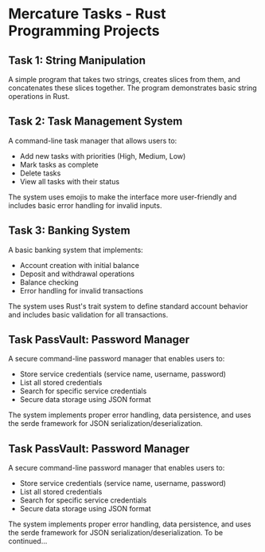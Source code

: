 # Mercature Tasks - Rust Programming Projects

## Task 1: String Manipulation
A simple program that takes two strings, creates slices from them, and concatenates these slices together. The program demonstrates basic string operations in Rust.

## Task 2: Task Management System
A command-line task manager that allows users to:
- Add new tasks with priorities (High, Medium, Low)
- Mark tasks as complete
- Delete tasks
- View all tasks with their status

The system uses emojis to make the interface more user-friendly and includes basic error handling for invalid inputs.

## Task 3: Banking System
A basic banking system that implements:
- Account creation with initial balance
- Deposit and withdrawal operations
- Balance checking
- Error handling for invalid transactions

The system uses Rust's trait system to define standard account behavior and includes basic validation for all transactions.

## Task PassVault: Password Manager
A secure command-line password manager that enables users to:
- Store service credentials (service name, username, password)
- List all stored credentials
- Search for specific service credentials
- Secure data storage using JSON format

The system implements proper error handling, data persistence, and uses the serde framework for JSON serialization/deserialization.

## Task PassVault: Password Manager
A secure command-line password manager that enables users to:
- Store service credentials (service name, username, password)
- List all stored credentials
- Search for specific service credentials
- Secure data storage using JSON format

The system implements proper error handling, data persistence, and uses the serde framework for JSON serialization/deserialization.
To be continued...
